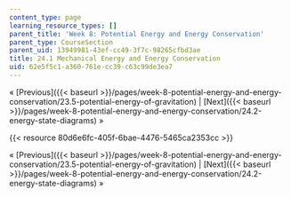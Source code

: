 ```yaml
---
content_type: page
learning_resource_types: []
parent_title: 'Week 8: Potential Energy and Energy Conservation'
parent_type: CourseSection
parent_uid: 13949981-43ef-cc49-3f7c-98265cfbd3ae
title: 24.1 Mechanical Energy and Energy Conservation
uid: 62e5f5c1-a360-761e-cc39-c63c99de3ea7
---
```


« [Previous]({{< baseurl >}}/pages/week-8-potential-energy-and-energy-conservation/23.5-potential-energy-of-gravitation) | [Next]({{< baseurl >}}/pages/week-8-potential-energy-and-energy-conservation/24.2-energy-state-diagrams) »

{{< resource 80d6e6fc-405f-6bae-4476-5465ca2353cc >}}

« [Previous]({{< baseurl >}}/pages/week-8-potential-energy-and-energy-conservation/23.5-potential-energy-of-gravitation) | [Next]({{< baseurl >}}/pages/week-8-potential-energy-and-energy-conservation/24.2-energy-state-diagrams) »